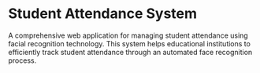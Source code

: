 # Student Attendance System

A comprehensive web application for managing student attendance using facial recognition technology. This system helps educational institutions to efficiently track student attendance through an automated face recognition process.